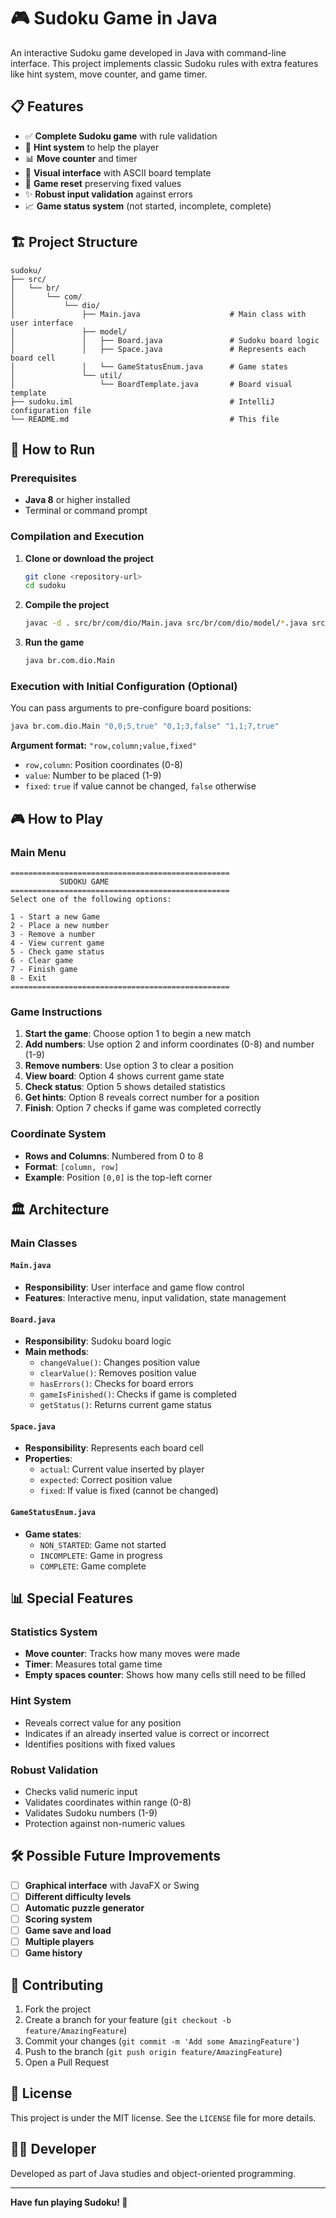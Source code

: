 # 🎮 Sudoku Game in Java

An interactive Sudoku game developed in Java with command-line interface. This project implements classic Sudoku rules with extra features like hint system, move counter, and game timer.

## 📋 Features

- ✅ **Complete Sudoku game** with rule validation
- 🎯 **Hint system** to help the player
- 📊 **Move counter** and timer
- 🎨 **Visual interface** with ASCII board template
- 🔄 **Game reset** preserving fixed values
- ✨ **Robust input validation** against errors
- 📈 **Game status system** (not started, incomplete, complete)

## 🏗️ Project Structure

```
sudoku/
├── src/
│   └── br/
│       └── com/
│           └── dio/
│               ├── Main.java                    # Main class with user interface
│               ├── model/
│               │   ├── Board.java               # Sudoku board logic
│               │   ├── Space.java               # Represents each board cell
│               │   └── GameStatusEnum.java      # Game states
│               └── util/
│                   └── BoardTemplate.java       # Board visual template
├── sudoku.iml                                   # IntelliJ configuration file
└── README.md                                    # This file
```

## 🚀 How to Run

### Prerequisites

- **Java 8** or higher installed
- Terminal or command prompt

### Compilation and Execution

1. **Clone or download the project**
   ```bash
   git clone <repository-url>
   cd sudoku
   ```

2. **Compile the project**
   ```bash
   javac -d . src/br/com/dio/Main.java src/br/com/dio/model/*.java src/br/com/dio/util/*.java
   ```

3. **Run the game**
   ```bash
   java br.com.dio.Main
   ```

### Execution with Initial Configuration (Optional)

You can pass arguments to pre-configure board positions:

```bash
java br.com.dio.Main "0,0;5,true" "0,1;3,false" "1,1;7,true"
```

**Argument format:** `"row,column;value,fixed"`
- `row,column`: Position coordinates (0-8)
- `value`: Number to be placed (1-9)
- `fixed`: `true` if value cannot be changed, `false` otherwise

## 🎮 How to Play

### Main Menu

```
=================================================
           SUDOKU GAME
=================================================
Select one of the following options:

1 - Start a new Game
2 - Place a new number
3 - Remove a number
4 - View current game
5 - Check game status
6 - Clear game
7 - Finish game
8 - Exit
=================================================
```

### Game Instructions

1. **Start the game**: Choose option 1 to begin a new match
2. **Add numbers**: Use option 2 and inform coordinates (0-8) and number (1-9)
3. **Remove numbers**: Use option 3 to clear a position
4. **View board**: Option 4 shows current game state
5. **Check status**: Option 5 shows detailed statistics
6. **Get hints**: Option 8 reveals correct number for a position
7. **Finish**: Option 7 checks if game was completed correctly

### Coordinate System

- **Rows and Columns**: Numbered from 0 to 8
- **Format**: `[column, row]`
- **Example**: Position `[0,0]` is the top-left corner

## 🏛️ Architecture

### Main Classes

#### `Main.java`
- **Responsibility**: User interface and game flow control
- **Features**: Interactive menu, input validation, state management

#### `Board.java`
- **Responsibility**: Sudoku board logic
- **Main methods**:
  - `changeValue()`: Changes position value
  - `clearValue()`: Removes position value
  - `hasErrors()`: Checks for board errors
  - `gameIsFinished()`: Checks if game is completed
  - `getStatus()`: Returns current game status

#### `Space.java`
- **Responsibility**: Represents each board cell
- **Properties**:
  - `actual`: Current value inserted by player
  - `expected`: Correct position value
  - `fixed`: If value is fixed (cannot be changed)

#### `GameStatusEnum.java`
- **Game states**:
  - `NON_STARTED`: Game not started
  - `INCOMPLETE`: Game in progress
  - `COMPLETE`: Game complete

## 📊 Special Features

### Statistics System
- **Move counter**: Tracks how many moves were made
- **Timer**: Measures total game time
- **Empty spaces counter**: Shows how many cells still need to be filled

### Hint System
- Reveals correct value for any position
- Indicates if an already inserted value is correct or incorrect
- Identifies positions with fixed values

### Robust Validation
- Checks valid numeric input
- Validates coordinates within range (0-8)
- Validates Sudoku numbers (1-9)
- Protection against non-numeric values

## 🛠️ Possible Future Improvements

- [ ] **Graphical interface** with JavaFX or Swing
- [ ] **Different difficulty levels**
- [ ] **Automatic puzzle generator**
- [ ] **Scoring system**
- [ ] **Game save and load**
- [ ] **Multiple players**
- [ ] **Game history**

## 🤝 Contributing

1. Fork the project
2. Create a branch for your feature (`git checkout -b feature/AmazingFeature`)
3. Commit your changes (`git commit -m 'Add some AmazingFeature'`)
4. Push to the branch (`git push origin feature/AmazingFeature`)
5. Open a Pull Request

## 📝 License

This project is under the MIT license. See the `LICENSE` file for more details.

## 👨‍💻 Developer

Developed as part of Java studies and object-oriented programming.

---

**Have fun playing Sudoku! 🎉**
